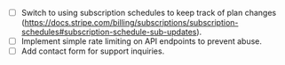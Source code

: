 - [ ] Switch to using subscription schedules to keep track of plan changes (https://docs.stripe.com/billing/subscriptions/subscription-schedules#subscription-schedule-sub-updates).
- [ ] Implement simple rate limiting on API endpoints to prevent abuse.
- [ ] Add contact form for support inquiries.
